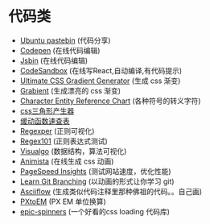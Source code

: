 # 代码类

- [Ubuntu pastebin](https://paste.ubuntu.com/) (代码分享)
- [Codepen](https://codepen.io/pens/) (在线代码编辑)
- [Jsbin](http://jsbin.com/) (在线代码编辑)
- [CodeSandbox](https://codesandbox.io/) (在线写React,自动编译,有代码提示)
- [Ultimate CSS Gradient Generator](http://www.colorzilla.com/gradient-editor/) (生成 css 渐变)
- [Grabient](https://www.grabient.com/) (生成漂亮的 css 渐变)
- [Character Entity Reference Chart](https://dev.w3.org/html5/html-author/charref) (各种符号的转义字符)
- [css三角形产生器](http://apps.eky.hk/css-triangle-generator/zh-hant)
- [缓动函数速查表](https://easings.net/zh-cn?tuyiyi.com)
- [Regexper](https://regexper.com/) (正则可视化)
- [Regex101](https://regex101.com/) (正则表达式测试)
- [Visualgo](https://visualgo.net/en) (数据结构，算法可视化)
- [Animista](http://animista.net/) (在线生成 css 动画)
- [PageSpeed Insights](https://developers.google.com/speed/pagespeed/insights/) (测试网站速度，优化性能)
- [Learn Git Branching](https://learngitbranching.js.org/) (以动画的形式让你学习 git)
- [Asciiflow](http://asciiflow.com/) (生成类似代码注释里那种佛祖的代码。。自己画)
- [PXtoEM](http://pxtoem.com/) (PX EM 单位换算)
- [epic-spinners](http://epic-spinners.epicmax.co/#/) (一个好看的css loading 代码库)